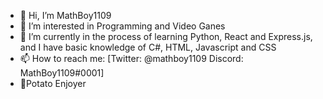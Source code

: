 - 👋 Hi, I’m MathBoy1109
- 👀 I’m interested in Programming and Video Ganes
- 🌱 I’m currently in the process of learning Python, React and Express.js, and I have basic knowledge of C#, HTML, Javascript and CSS
- 📫 How to reach me:
  [Twitter: @mathboy1109
  Discord: MathBoy1109#0001]
- 🥔Potato Enjoyer
